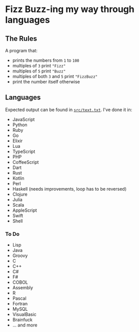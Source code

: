 # Fizz Buzz-ing my way through languages

## The Rules

A program that:

- prints the numbers from `1` to `100`
- multiples of `3` print `"Fizz"`
- multiples of `5` print `"Buzz"`
- multiples of both `3` and `5` print `"FizzBuzz"`
- print the number itself otherwise

## Languages

Expected output can be found in [`src/text.txt`](src/text.txt). I've done it in:

- JavaScript
- Python
- Ruby
- Go
- Elixir
- Lua
- TypeScript
- PHP
- CoffeeScript
- Dart
- Rust
- Kotlin
- Perl
- Haskell (needs improvements, loop has to be reversed)
- Clojure
- Julia
- Scala
- AppleScript
- Swift
- Shell

### To Do

- Lisp
- Java
- Groovy
- C
- C++
- C#
- F#
- COBOL
- Assembly
- R
- Pascal
- Fortran
- MySQL
- VisualBasic
- Brainfuck
- ... and more
